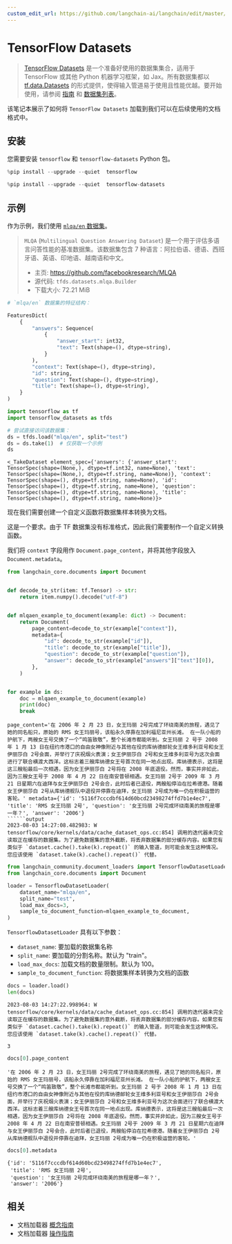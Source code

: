 ```yaml
---
custom_edit_url: https://github.com/langchain-ai/langchain/edit/master/docs/docs/integrations/document_loaders/tensorflow_datasets.ipynb
---
```


# TensorFlow Datasets

>[TensorFlow Datasets](https://www.tensorflow.org/datasets) 是一个准备好使用的数据集集合，适用于 TensorFlow 或其他 Python 机器学习框架，如 Jax。所有数据集都以 [tf.data.Datasets](https://www.tensorflow.org/api_docs/python/tf/data/Dataset) 的形式提供，使得输入管道易于使用且性能优越。要开始使用，请参阅 [指南](https://www.tensorflow.org/datasets/overview) 和 [数据集列表](https://www.tensorflow.org/datasets/catalog/overview#all_datasets)。

该笔记本展示了如何将 `TensorFlow Datasets` 加载到我们可以在后续使用的文档格式中。

## 安装

您需要安装 `tensorflow` 和 `tensorflow-datasets` Python 包。

```python
%pip install --upgrade --quiet  tensorflow
```

```python
%pip install --upgrade --quiet  tensorflow-datasets
```

## 示例

作为示例，我们使用 [`mlqa/en` 数据集](https://www.tensorflow.org/datasets/catalog/mlqa#mlqaen)。

>`MLQA` (`Multilingual Question Answering Dataset`) 是一个用于评估多语言问答性能的基准数据集。该数据集包含 7 种语言：阿拉伯语、德语、西班牙语、英语、印地语、越南语和中文。
>
>- 主页: https://github.com/facebookresearch/MLQA
>- 源代码: `tfds.datasets.mlqa.Builder`
>- 下载大小: 72.21 MiB



```python
# `mlqa/en` 数据集的特征结构：

FeaturesDict(
    {
        "answers": Sequence(
            {
                "answer_start": int32,
                "text": Text(shape=(), dtype=string),
            }
        ),
        "context": Text(shape=(), dtype=string),
        "id": string,
        "question": Text(shape=(), dtype=string),
        "title": Text(shape=(), dtype=string),
    }
)
```


```python
import tensorflow as tf
import tensorflow_datasets as tfds
```


```python
# 尝试直接访问该数据集：
ds = tfds.load("mlqa/en", split="test")
ds = ds.take(1)  # 仅获取一个示例
ds
```



```output
<_TakeDataset element_spec={'answers': {'answer_start': TensorSpec(shape=(None,), dtype=tf.int32, name=None), 'text': TensorSpec(shape=(None,), dtype=tf.string, name=None)}, 'context': TensorSpec(shape=(), dtype=tf.string, name=None), 'id': TensorSpec(shape=(), dtype=tf.string, name=None), 'question': TensorSpec(shape=(), dtype=tf.string, name=None), 'title': TensorSpec(shape=(), dtype=tf.string, name=None)}>
```


现在我们需要创建一个自定义函数将数据集样本转换为文档。

这是一个要求。由于 TF 数据集没有标准格式，因此我们需要制作一个自定义转换函数。

我们将 `context` 字段用作 `Document.page_content`，并将其他字段放入 `Document.metadata`。



```python
from langchain_core.documents import Document


def decode_to_str(item: tf.Tensor) -> str:
    return item.numpy().decode("utf-8")


def mlqaen_example_to_document(example: dict) -> Document:
    return Document(
        page_content=decode_to_str(example["context"]),
        metadata={
            "id": decode_to_str(example["id"]),
            "title": decode_to_str(example["title"]),
            "question": decode_to_str(example["question"]),
            "answer": decode_to_str(example["answers"]["text"][0]),
        },
    )


for example in ds:
    doc = mlqaen_example_to_document(example)
    print(doc)
    break
```
```output
page_content='在 2006 年 2 月 23 日，女王玛丽 2号完成了环绕南美的旅程，遇见了她的同名船只，原始的 RMS 女王玛丽号，该船永久停靠在加利福尼亚州长滩。 在一队小船的护航下，两艘女王号交换了一个“鸣笛致敬”，整个长滩市都能听到。女王玛丽 2 号于 2008 年 1 月 13 日在纽约市港口的自由女神像附近与其他在役的库纳德邮轮女王维多利亚号和女王伊丽莎白 2号会面，并举行了庆祝烟火表演；女王伊丽莎白 2号和女王维多利亚号为这次会面进行了联合横渡大西洋。这标志着三艘库纳德女王号首次在同一地点出现。库纳德表示，这将是这三艘船最后一次相遇，因为女王伊丽莎白 2号将在 2008 年底退役。然而，事实并非如此，因为三艘女王号于 2008 年 4 月 22 日在南安普顿相遇。女王玛丽 2号于 2009 年 3 月 21 日星期六在迪拜与女王伊丽莎白 2号会合，此时后者已退役，两艘船停泊在拉希德港。随着女王伊丽莎白 2号从库纳德舰队中退役并停靠在迪拜，女王玛丽 2号成为唯一仍在积极运营的客轮。' metadata={'id': '5116f7cccdbf614d60bcd23498274ffd7b1e4ec7', 'title': 'RMS 女王玛丽 2号', 'question': '女王玛丽 2号完成环绕南美的旅程是哪一年？', 'answer': '2006'}
``````output
2023-08-03 14:27:08.482983: W tensorflow/core/kernels/data/cache_dataset_ops.cc:854] 调用的迭代器未完全读取正在缓存的数据集。为了避免数据集的意外截断，将丢弃数据集的部分缓存内容。如果您有类似于 `dataset.cache().take(k).repeat()` 的输入管道，则可能会发生这种情况。您应该使用 `dataset.take(k).cache().repeat()` 代替。
```

```python
from langchain_community.document_loaders import TensorflowDatasetLoader
from langchain_core.documents import Document

loader = TensorflowDatasetLoader(
    dataset_name="mlqa/en",
    split_name="test",
    load_max_docs=3,
    sample_to_document_function=mlqaen_example_to_document,
)
```

`TensorflowDatasetLoader` 具有以下参数：
- `dataset_name`: 要加载的数据集名称
- `split_name`: 要加载的分割名称。默认为 "train"。
- `load_max_docs`: 加载文档的数量限制。默认为 100。
- `sample_to_document_function`: 将数据集样本转换为文档的函数



```python
docs = loader.load()
len(docs)
```
```output
2023-08-03 14:27:22.998964: W tensorflow/core/kernels/data/cache_dataset_ops.cc:854] 调用的迭代器未完全读取正在缓存的数据集。为了避免数据集的意外截断，将丢弃数据集的部分缓存内容。如果您有类似于 `dataset.cache().take(k).repeat()` 的输入管道，则可能会发生这种情况。您应该使用 `dataset.take(k).cache().repeat()` 代替。
```


```output
3
```



```python
docs[0].page_content
```



```output
'在 2006 年 2 月 23 日，女王玛丽 2号完成了环绕南美的旅程，遇见了她的同名船只，原始的 RMS 女王玛丽号，该船永久停靠在加利福尼亚州长滩。 在一队小船的护航下，两艘女王号交换了一个“鸣笛致敬”，整个长滩市都能听到。女王玛丽 2 号于 2008 年 1 月 13 日在纽约市港口的自由女神像附近与其他在役的库纳德邮轮女王维多利亚号和女王伊丽莎白 2号会面，并举行了庆祝烟火表演；女王伊丽莎白 2号和女王维多利亚号为这次会面进行了联合横渡大西洋。这标志着三艘库纳德女王号首次在同一地点出现。库纳德表示，这将是这三艘船最后一次相遇，因为女王伊丽莎白 2号将在 2008 年底退役。然而，事实并非如此，因为三艘女王号于 2008 年 4 月 22 日在南安普顿相遇。女王玛丽 2号于 2009 年 3 月 21 日星期六在迪拜与女王伊丽莎白 2号会合，此时后者已退役，两艘船停泊在拉希德港。随着女王伊丽莎白 2号从库纳德舰队中退役并停靠在迪拜，女王玛丽 2号成为唯一仍在积极运营的客轮。'
```



```python
docs[0].metadata
```



```output
{'id': '5116f7cccdbf614d60bcd23498274ffd7b1e4ec7',
 'title': 'RMS 女王玛丽 2号',
 'question': '女王玛丽 2号完成环绕南美的旅程是哪一年？',
 'answer': '2006'}
```

## 相关

- 文档加载器 [概念指南](/docs/concepts/#document-loaders)
- 文档加载器 [操作指南](/docs/how_to/#document-loaders)